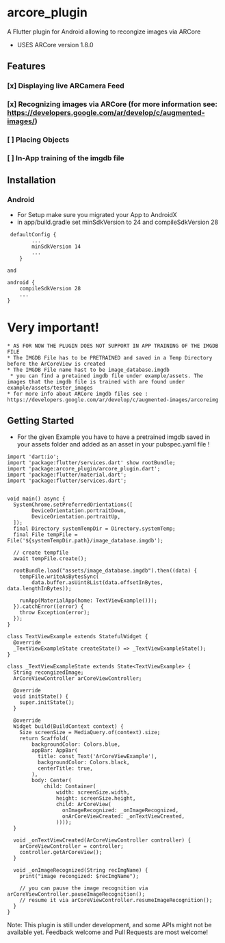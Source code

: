 # arcore_plugin

A Flutter plugin for Android allowing to recongize images via ARCore 
* USES ARCore version 1.8.0

## Features 
 ### [x] Displaying live ARCamera Feed 
 ### [x] Recognizing images via ARCore (for more information see: https://developers.google.com/ar/develop/c/augmented-images/)
 ### [ ] Placing Objects
 ### [ ] In-App training of the imgdb file 



## Installation 

### Android 
* For Setup make sure you migrated your App to AndroidX 
* in app/build.gradle set minSdkVersion to 24 and compileSdkVersion 28 

```
 defaultConfig {
        ...     
        minSdkVersion 14
        ...
    }
```
    and
```
android {
    compileSdkVersion 28
    ...
}

``` 
# Very important! 
    * AS FOR NOW THE PLUGIN DOES NOT SUPPORT IN APP TRAINING OF THE IMGDB FILE
    * The IMGDB File has to be PRETRAINED and saved in a Temp Directory before the ArCoreView is created 
    * The IMGDB File name hast to be image_database.imgdb
     * you can find a pretained imgdb file under example/assets. The images that the imgdb file is trained with are found under example/assets/tester_images
    * for more info about ARCore imgdb files see : https://developers.google.com/ar/develop/c/augmented-images/arcoreimg
   


## Getting Started 
-  For the given Example you have to have a pretrained imgdb saved in your assets folder and added as an asset in your pubspec.yaml file !

```
import 'dart:io';
import 'package:flutter/services.dart' show rootBundle;
import 'package:arcore_plugin/arcore_plugin.dart';
import 'package:flutter/material.dart';
import 'package:flutter/services.dart';


void main() async {
  SystemChrome.setPreferredOrientations([
        DeviceOrientation.portraitDown,
        DeviceOrientation.portraitUp,
  ]);
  final Directory systemTempDir = Directory.systemTemp;
  final File tempFile = File('${systemTempDir.path}/image_database.imgdb');

  // create tempfile
  await tempFile.create();

  rootBundle.load("assets/image_database.imgdb").then((data) {
    tempFile.writeAsBytesSync(
        data.buffer.asUint8List(data.offsetInBytes, data.lengthInBytes));

    runApp(MaterialApp(home: TextViewExample()));
  }).catchError((error) {
    throw Exception(error);
  });
}

class TextViewExample extends StatefulWidget {
  @override
  _TextViewExampleState createState() => _TextViewExampleState();
}

class _TextViewExampleState extends State<TextViewExample> {
  String recongizedImage;
  ArCoreViewController arCoreViewController;

  @override
  void initState() {
    super.initState();
  }

  @override
  Widget build(BuildContext context) {
    Size screenSize = MediaQuery.of(context).size;
    return Scaffold(
        backgroundColor: Colors.blue,
        appBar: AppBar(
          title: const Text('ArCoreViewExample'),
          backgroundColor: Colors.black,
          centerTitle: true,
        ),
        body: Center(
            child: Container(
                width: screenSize.width,
                height: screenSize.height,
                child: ArCoreView(
                  onImageRecognized: _onImageRecognized,
                  onArCoreViewCreated: _onTextViewCreated,
                ))));
  }

  void _onTextViewCreated(ArCoreViewController controller) {
    arCoreViewController = controller;
    controller.getArCoreView();
  }

  void _onImageRecognized(String recImgName) {
    print("image recongized: $recImgName");

    // you can pause the image recognition via arCoreViewController.pauseImageRecognition();
    // resume it via arCoreViewController.resumeImageRecognition();
  }
}

```



Note: This plugin is still under development, and some APIs might not be available yet. Feedback welcome and Pull Requests are most welcome! 




